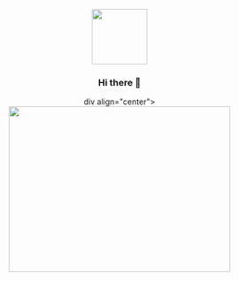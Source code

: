 <div id="header" align="center">
  <img src="https://media.giphy.com/media/oBYB0gqUy3xxBf89aT/giphy.gif" width="100"/>


<div id="badges" align="center">
<img src="https://komarev.com/ghpvc/?username=Devops-Issam&style=flat-square&color=orange" alt=""/>


### Hi there 👋

  
 div align="center">
  <img src="[https://media.giphy.com/media/dWesBcTLavkZuG35MI/giphy.gif](https://static.vecteezy.com/system/resources/previews/011/153/366/original/3d-web-developer-working-on-project-illustration-png.png)" width="400" height="300"/>
</div>
